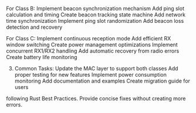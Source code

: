 For Class B:
Implement beacon synchronization mechanism
Add ping slot calculation and timing
Create beacon tracking state machine
Add network time synchronization
Implement ping slot randomization
Add beacon loss detection and recovery

For Class C:
Implement continuous reception mode
Add efficient RX window switching
Create power management optimizations
Implement concurrent RX1/RX2 handling
Add automatic recovery from radio errors
Create battery life monitoring

3. Common Tasks:
Update the MAC layer to support both classes
Add proper testing for new features
Implement power consumption monitoring
Add documentation and examples
Create migration guide for users


following Rust Best Practices. Provide concise fixes without creating more errors. 